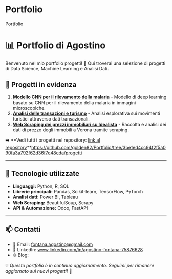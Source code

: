 # Portfolio
Portfolio 
# 📊 Portfolio di Agostino 

Benvenuto nel mio portfolio progetti! 🚀 Qui troverai una selezione di progetti di Data Science, Machine Learning e Analisi Dati.

## 📌 Progetti in evidenza

1. **[Modello CNN per il rilevamento della malaria](#)** - Modello di deep learning basato su CNN per il rilevamento della malaria in immagini microscopiche.
2. **[Analisi delle transazioni e turismo](#)** - Analisi esplorativa sui movimenti turistici attraverso dati transazionali.
3. **[Web Scraping dei prezzi immobiliari su Idealista](#)** - Raccolta e analisi dei dati di prezzo degli immobili a Verona tramite scraping.

➡️ **Vedi tutti i progetti nel repository: [link al repository](#)**https://github.com/golden82/Portfolio/tree/3be1ed4cc94f2f5a090fa3a792f62d36f7e48eda/progetti

---

## 🔧 Tecnologie utilizzate

- **Linguaggi:** Python, R, SQL
- **Librerie principali:** Pandas, Scikit-learn, TensorFlow, PyTorch
- **Analisi dati:** Power BI, Tableau
- **Web Scraping:** BeautifulSoup, Scrapy
- **API & Automazione:** Odoo, FastAPI

---

## 📫 Contatti

- 📧 Email: fontana.agostino@gmail.com
- 💼 LinkedIn: www.linkedin.com/in/agostino-fontana-75876628
- 🌐 Blog:

💡 *Questo portfolio è in continuo aggiornamento. Seguimi per rimanere aggiornato sui nuovi progetti!* 🚀
